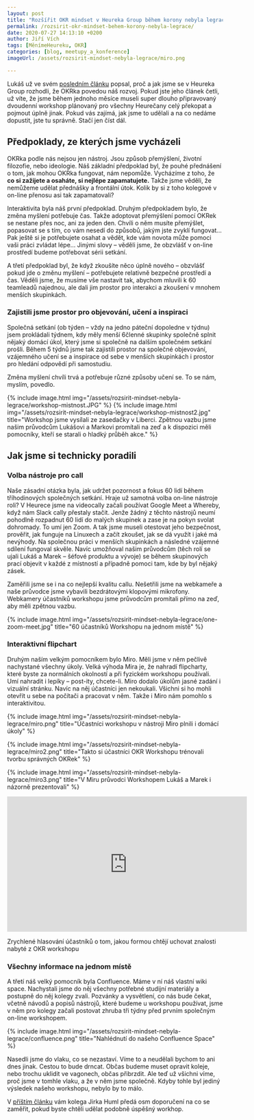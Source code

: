 ```yaml
---
layout: post
title: "Rozšířit OKR mindset v Heureka Group během korony nebyla legrace. Ale začali jsme!"
permalink: /rozsirit-okr-mindset-behem-korony-nebyla-legrace/
date: 2020-07-27 14:13:10 +0200
author: Jiří Vích
tags: [MěnímeHeureku, OKR]
categories: [blog, meetupy_a_konference]
imageUrl: /assets/rozsirit-mindset-nebyla-legrace/miro.png

---
```

Lukáš už ve svém [posledním článku](/celou-heureka-group-ridime-okrkama-proc/) popsal, proč a jak jsme se v Heureka Group rozhodli, že OKRka povedou náš rozvoj. Pokud jste jeho článek četli, už víte, že jsme během jednoho měsíce museli super dlouho připravovaný dvoudenní workshop plánovaný pro všechny Heurečany celý překopat a pojmout úplně jinak. Pokud vás zajímá, jak jsme to udělali a na co nedáme dopustit, jste tu správně. Stačí jen číst dál.

## Předpoklady, ze kterých jsme vycházeli

OKRka podle nás nejsou jen nástroj. Jsou způsob přemýšlení, životní filozofie, nebo ideologie. Náš základní předpoklad byl, že pouhé přednášení o tom, jak mohou OKRka fungovat, nám nepomůže. Vycházíme z toho, že **co si zažijete a osaháte, si nejlépe zapamatujete.** Takže jsme věděli, že nemůžeme udělat přednášky a frontální útok. Kolik by si z toho kolegové v on-line přenosu asi tak zapamatovali?

Interaktivita byla náš první předpoklad. Druhým předpokladem bylo, že změna myšlení potřebuje čas. Takže adoptovat přemýšlení pomocí OKRek se nestane přes noc, ani za jeden den. Chvíli o něm musíte přemýšlet, popasovat se s tím, co vám nesedí do způsobů, jakým jste zvyklí fungovat… Pak ještě si je potřebujete osahat a vědět, kde vám novota může pomoci vaši práci zvládat lépe… Jinými slovy –⁠ věděli jsme, že obzvlášť v on-line prostředí budeme potřebovat sérii setkání.

A třetí předpoklad byl, že když zkoušíte něco úplně nového –⁠ obzvlášť pokud jde o změnu myšlení –⁠ potřebujete relativně bezpečné prostředí a čas. Věděli jsme, že musíme vše nastavit tak, abychom mluvili k 60 teamleadů najednou, ale dali jim prostor pro interakci a zkoušení v mnohem menších skupinkách.

### Zajistili jsme prostor pro objevování, učení a inspiraci
Společná setkání (ob týden –⁠ vždy na jedno páteční dopoledne v týdnu) jsem prokládali týdnem, kdy měly menší 6členné skupinky společně splnit nějaký domácí úkol, který jsme si společně na dalším společném setkání prošli. Během 5 týdnů jsme tak zajistili prostor na společné objevování, vzájemného učení se a inspirace od sebe v menších skupinkách i prostor pro hledání odpovědí při samostudiu.

Změna myšlení chvíli trvá a potřebuje různé způsoby učení se. To se nám, myslím, povedlo.  

{% include image.html
      img="/assets/rozsirit-mindset-nebyla-legrace/workshop-mistnost.JPG" %}
 {% include image.html
      img="/assets/rozsirit-mindset-nebyla-legrace/workshop-mistnost2.jpg"
      title="Workshop jsme vysílali ze zasedačky v Liberci. Zpětnou vazbu jsme našim průvodcům Lukášovi a Markovi promítali na zeď a k dispozici měli pomocníky, kteří se starali o hladký průběh akce." %}

## Jak jsme si technicky poradili

### Volba nástroje pro call

Naše zásadní otázka byla, jak udržet pozornost a fokus 60 lidí během tříhodinových společných setkání. Hraje už samotná volba on-line nástroje roli? V Heurece jsme na videocally začali používat Google Meet a Whereby, když nám Slack cally přestaly stačit. Jenže žádný z těchto nástrojů neumí pohodlně rozpadnut 60 lidí do malých skupinek a zase je na pokyn svolat dohromady. To umí jen Zoom. A tak jsme museli otestovat jeho bezpečnost, prověřit, jak funguje na Linuxech a začít zkoušet, jak se dá využít i jaké má nevýhody. Na společnou práci v menších skupinkách a následné vzájemné sdílení fungoval skvěle. Navíc umožňoval našim průvodcům (těch rolí se ujali Lukáš a Marek –⁠ šéfové produktu a vývoje) se během skupinových prací objevit v každé z místností a případně pomoci tam, kde by byl nějaký zásek.

Zaměřili jsme se i na co nejlepší kvalitu callu. Nešetřili jsme na webkameře a naše průvodce jsme vybavili bezdrátovými klopovými mikrofony. Webkamery účastníků workshopu jsme průvodcům promítali přímo na zeď, aby měli zpětnou vazbu.

 {% include image.html
      img="/assets/rozsirit-mindset-nebyla-legrace/one-zoom-meet.jpg"
      title="60 účastníků Workshopu na jednom místě" %}

### Interaktivní flipchart

Druhým naším velkým pomocníkem bylo Miro. Měli jsme v něm pečlivě nachystané všechny úkoly. Velká výhoda Mira je, že nahradí flipcharty, které byste za normálních okolností a při fyzickém workshopu používali. Umí nahradit i lepíky –⁠ post-ity, chcete-li. Miro dodalo úkolům jasné zadání i vizuální stránku. Navíc na něj účastníci jen nekoukali. Všichni si ho mohli otevřít u sebe na počítači a pracovat v něm. Takže i Miro nám pomohlo s interaktivitou.

{% include image.html
      img="/assets/rozsirit-mindset-nebyla-legrace/miro.png"
      title="Účastníci workshopu v nástroji Miro plnili i domácí úkoly" %}

{% include image.html
      img="/assets/rozsirit-mindset-nebyla-legrace/miro2.png"
      title="Takto si účastníci OKR Workshopu trénovali tvorbu správných OKRek" %}

{% include image.html
      img="/assets/rozsirit-mindset-nebyla-legrace/miro3.png"
      title="V Miru průvodci Workshopem Lukáš a Marek i názorně prezentovali" %}

<div class="image-wrapper" ><iframe width="560" height="315" src="https://www.youtube.com/embed/V2DRHK2gNZ8" frameborder="0" allow="accelerometer; autoplay; encrypted-media; gyroscope; picture-in-picture" allowfullscreen></iframe>
<p class="image-caption">Zrychlené hlasování účastníků o tom, jakou formou chtějí uchovat znalosti nabyté z OKR workshopu</p></div>

### Všechny informace na jednom místě

A třetí náš velký pomocník byla Confluence. Máme v ní náš vlastní wiki space. Nachystali jsme do něj všechny potřebné studijní materiály a postupně do něj kolegy zvali. Pozvánky a vysvětlení, co nás bude čekat, včetně návodů a popisů nástrojů, které budeme u workshopu používat, jsme v něm pro kolegy začali postovat zhruba tři týdny před prvním společným on-line workshopem.

{% include image.html
      img="/assets/rozsirit-mindset-nebyla-legrace/confluence.png"
      title="Nahlédnutí do našeho Confluence Space" %}

Nasedli jsme do vlaku, co se nezastaví. Víme to a neudělali bychom to ani dnes jinak. Cestou to bude drncat. Občas budeme muset opravit koleje, nebo trochu uklidit ve vagonech, občas přibrzdit. Ale teď už všichni víme, proč jsme v tomhle vlaku, a že v něm jsme společně. Kdyby tohle byl jediný výsledek našeho workshopu, nebylo by to málo.

V [příštím článku](/8-tipu-jak-udelat-kvalitni-online-workshop/) vám kolega Jirka Huml předá osm doporučení na co se zaměřit, pokud byste chtěli udělat podobně úspěšný workhop.
